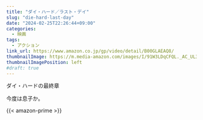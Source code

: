 ```yaml
---
title: "ダイ・ハード／ラスト・デイ"
slug: "die-hard-last-day"
date: "2024-02-25T22:26:44+09:00"
categories:
  - 映画
tags:
  - アクション
link_url: https://www.amazon.co.jp/gp/video/detail/B00GLAEAQ8/
thumbnailImage: https://m.media-amazon.com/images/I/91W3LDqCFQL._AC_UL320_.jpg
thumbnailImagePosition: left
#draft: true
---
```

ダイ・ハードの最終章
<!--more-->
今度は息子か。

{{< amazon-prime >}}
